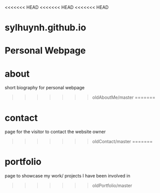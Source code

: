 <<<<<<< HEAD
<<<<<<< HEAD
<<<<<<< HEAD
# sylhuynh.github.io
Personal Webpage
=======
# about
short biography for personal webpage
>>>>>>> oldAboutMe/master
=======
# contact
page for the visitor to contact the website owner 
>>>>>>> oldContact/master
=======
# portfolio
page to showcase my work/ projects I have been involved in 
>>>>>>> oldPortfolio/master
